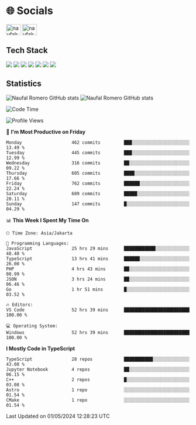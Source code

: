 <h1 align="">🌐 Socials</h1>
<p align="left">
<a href="https://linkedin.com/in/naufal-romero-putra-pratama-9ab816177/" target="blank"><img align="center" src="https://raw.githubusercontent.com/rahuldkjain/github-profile-readme-generator/master/src/images/icons/Social/linked-in-alt.svg" alt="naufalromero" height="30" width="40" /></a>
<a href="https://instagram.com/naufalromero" target="blank"><img align="center" src="https://raw.githubusercontent.com/rahuldkjain/github-profile-readme-generator/master/src/images/icons/Social/instagram.svg" alt="naufalromero" height="30" width="40" /></a>
</p>


<h2 align="">Tech Stack</h2>
<div align="">
  <img src="https://img.shields.io/badge/next.js-000000?style=for-the-badge&logo=nextdotjs&logoColor=white"/>
 <img src="https://img.shields.io/badge/typescript-%23007ACC.svg?style=for-the-badge&logo=typescript&logoColor=white"/>
 <img src="https://img.shields.io/badge/react-%2320232a.svg?style=for-the-badge&logo=react&logoColor=%2361DAFB"/>
 <img src="https://img.shields.io/badge/tailwindcss-%2338B2AC.svg?style=for-the-badge&logo=tailwind-css&logoColor=white"/>
 <img src="https://img.shields.io/badge/Prisma-3982CE?style=for-the-badge&logo=Prisma&logoColor=white"/>
 <img src="https://img.shields.io/badge/javascript-%23323330.svg?style=for-the-badge&logo=javascript&logoColor=%23F7DF1E"/>
 <img src="https://img.shields.io/badge/java-%23ED8B00.svg?style=for-the-badge&logo=openjdk&logoColor=white"/>
</div>


<h2 align="">Statistics</h2>
<div align="">
<img src="https://github-readme-stats-xi-nine-74.vercel.app/api?username=romves&show_icons=true&theme=tokyonight&include_all_commits=true&count_private=true" alt="Naufal Romero GitHub stats"/>
<img src="https://github-readme-stats-xi-nine-74.vercel.app/api/top-langs/?username=romves&theme=tokyonight&hide_border=false&include_all_commits=true&count_private=true&layout=compact" alt="Naufal Romero GitHub stats"/>
</div>

<!--START_SECTION:waka-->
![Code Time](http://img.shields.io/badge/Code%20Time-1%2C026%20hrs%2057%20mins-blue)

![Profile Views](http://img.shields.io/badge/Profile%20Views-21-blue)

📅 **I'm Most Productive on Friday** 

```text
Monday                   462 commits         ███░░░░░░░░░░░░░░░░░░░░░░   13.49 % 
Tuesday                  445 commits         ███░░░░░░░░░░░░░░░░░░░░░░   12.99 % 
Wednesday                316 commits         ██░░░░░░░░░░░░░░░░░░░░░░░   09.22 % 
Thursday                 605 commits         ████░░░░░░░░░░░░░░░░░░░░░   17.66 % 
Friday                   762 commits         ██████░░░░░░░░░░░░░░░░░░░   22.24 % 
Saturday                 689 commits         █████░░░░░░░░░░░░░░░░░░░░   20.11 % 
Sunday                   147 commits         █░░░░░░░░░░░░░░░░░░░░░░░░   04.29 % 
```


📊 **This Week I Spent My Time On** 

```text
🕑︎ Time Zone: Asia/Jakarta

💬 Programming Languages: 
JavaScript               25 hrs 29 mins      ████████████░░░░░░░░░░░░░   48.40 % 
TypeScript               13 hrs 41 mins      ██████░░░░░░░░░░░░░░░░░░░   26.00 % 
PHP                      4 hrs 43 mins       ██░░░░░░░░░░░░░░░░░░░░░░░   08.99 % 
JSON                     3 hrs 24 mins       ██░░░░░░░░░░░░░░░░░░░░░░░   06.46 % 
Go                       1 hr 51 mins        █░░░░░░░░░░░░░░░░░░░░░░░░   03.52 % 

🔥 Editors: 
VS Code                  52 hrs 39 mins      █████████████████████████   100.00 % 

💻 Operating System: 
Windows                  52 hrs 39 mins      █████████████████████████   100.00 % 
```

**I Mostly Code in TypeScript** 

```text
TypeScript               28 repos            ███████████░░░░░░░░░░░░░░   43.08 % 
Jupyter Notebook         4 repos             ██░░░░░░░░░░░░░░░░░░░░░░░   06.15 % 
C++                      2 repos             █░░░░░░░░░░░░░░░░░░░░░░░░   03.08 % 
Astro                    1 repo              ░░░░░░░░░░░░░░░░░░░░░░░░░   01.54 % 
CMake                    1 repo              ░░░░░░░░░░░░░░░░░░░░░░░░░   01.54 % 
```




 Last Updated on 01/05/2024 12:28:23 UTC
<!--END_SECTION:waka-->

